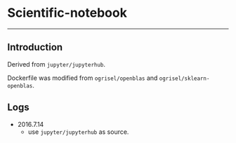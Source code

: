 # Scientific-notebook

-----

## Introduction

Derived from `jupyter/jupyterhub`.

Dockerfile was modified from `ogrisel/openblas` and `ogrisel/sklearn-openblas`.

## Logs
* 2016.7.14
	* use `jupyter/jupyterhub` as source.

